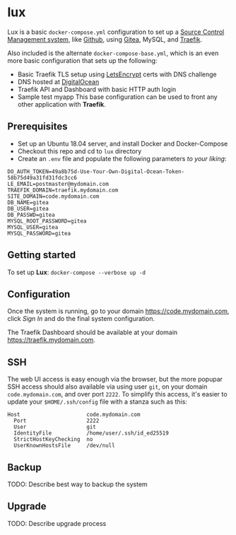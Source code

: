 # lux
Lux is a basic `docker-compose.yml` configuration to set up a [Source Control Management system](https://en.wikipedia.org/wiki/Version_control), like [Github](https://github.com), using [Gitea](https://gitea.io/en-us/), MySQL, and [Traefik](https://containo.us/traefik/).

Also included is the alternate `docker-compose-base.yml`, which is an even more basic configuration that sets up the following:
* Basic Traefik TLS setup using [LetsEncrypt](https://letsencrypt.org/) certs with DNS challenge
* DNS hosted at [DigitalOcean](https://www.digitalocean.com/)
* Traefik API and Dashboard with basic HTTP auth login
* Sample test myapp
This base configuration can be used to front any other application with __Traefik__. 

## Prerequisites
* Set up an Ubuntu 18.04 server, and install Docker and Docker-Compose
* Checkout this repo and cd to `lux` directory
* Create an `.env` file and populate the following parameters _to your liking_:
```
DO_AUTH_TOKEN=49a8b75d-Use-Your-Own-Digital-Ocean-Token-58b75d49a31fd31fdc3cc6
LE_EMAIL=postmaster@mydomain.com
TRAEFIK_DOMAIN=traefik.mydomain.com
SITE_DOMAIN=code.mydomain.com
DB_NAME=gitea
DB_USER=gitea
DB_PASSWD=gitea
MYSQL_ROOT_PASSWORD=gitea
MYSQL_USER=gitea
MYSQL_PASSWORD=gitea
```

## Getting started
To set up __Lux__:
`docker-compose --verbose up -d`

## Configuration
Once the system is running, go to your domain https://code.mydomain.com, click _Sign In_ and do the final system configuration.

The Traefik Dashboard should be available at your domain https://traefik.mydomain.com.

## SSH
The web UI access is easy enough via the browser, but the more popupar SSH access should also available via using user `git`, on your domain `code.mydomain.com`, and over port `2222`. To simplify this access, it's easier to update your `$HOME/.ssh/config` file with a stanza such as this:
```
Host                     code.mydomain.com
  Port                   2222
  User                   git
  IdentityFile           /home/user/.ssh/id_ed25519
  StrictHostKeyChecking  no
  UserKnownHostsFile     /dev/null
```

## Backup
TODO: Describe best way to backup the system

## Upgrade
TODO: Describe upgrade process
